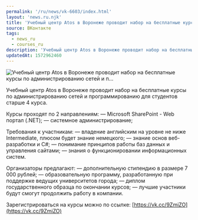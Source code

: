 ```yaml
---
permalink: '/ru/news/vk-6603/index.html'
layout: 'news.ru.njk'
title: 'Учебный центр Atos в Воронеже проводит набор на бесплатные курсы по администрированию сетей и п'
source: ВКонтакте
tags:
  - news_ru
  - courses_ru
description: 'Учебный центр Atos в Воронеже проводит набор на бесплатные курсы по администрированию сетей и п…'
updatedAt: 1572962460
---
```

![Учебный центр Atos в Воронеже проводит набор на бесплатные курсы по администрированию сетей и п…](https://sun9-25.userapi.com/impf/c854028/v854028402/1577ef/I7Y8Apxun0k.jpg?size=469x240&quality=96&proxy=1&sign=43b5dc2119b507993ba64796afca96f0&c_uniq_tag=IYZVeFItkIa5X_DLdsEWmBtZgXRSvm9Eoj4mLXnHm4s&type=album)

Учебный центр Atos в Воронеже проводит набор на бесплатные курсы по администрированию сетей и программированию для студентов старше 4 курса.

Курсы проходят по 2 направлениям:
— Microsoft SharePoint - Web портал (.NET);
— системное администрирование;

Требования к участникам:
— владение английским на уровне не ниже Intermediate, плюсом будет знание немецкого;
— знание основ веб-разработки и C#;
— понимание принципов работы баз данных и управления сайтами;
— знания о функционировании информационных систем.

Организаторы предлагают:
— дополнительную стипендию в размере 7 000 рублей;
— образовательную программу, разработанную при поддержке ведущих университетов города;
— диплом государственного образца по окончании курсов;
— лучшие участники будут смогут продолжить работу в компании.

Зарегистрироваться на курсы можно по ссылке: [https://vk.cc/9ZmiZO](https://vk.cc/9ZmiZO)
